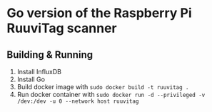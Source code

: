 # Go version of the Raspberry Pi RuuviTag scanner

## Building & Running

1. Install InfluxDB
2. Install Go
3. Build docker image with `sudo docker build -t ruuvitag .`
4. Run docker container with `sudo docker run -d --privileged -v /dev:/dev -u 0 --network host ruuvitag`
